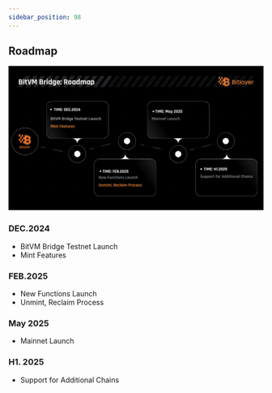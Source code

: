 ```yaml
---
sidebar_position: 98
---
```


## Roadmap

![Roadmap](/img/BitvmBridge/introduction/roadmap.png)

### **DEC.2024**

- BitVM Bridge Testnet Launch
- Mint Features

### **FEB.2025**

- New Functions Launch
- Unmint, Reclaim Process

### **May 2025**

- Mainnet Launch

### **H1. 2025**

- Support for Additional Chains
